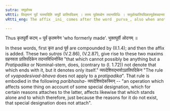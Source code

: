 ```yaml
---
sutra: सपूर्वाच्च
vRtti: विद्यमानं पूर्वं यस्मादिति सपूर्वे प्रातिपदिकम् । तस्य पूर्वशब्देन तदन्तविधिः । सपूर्वात्प्रातिपदिकात्पूर्वशब्दान्तादनेनेत्यस्मिन्नर्थे इनिः प्रत्ययो भवति ॥
vRtti_eng: The affix _ini_ comes after the word _purva_, also when another word precedes it, the sense being 'by whom something is done'.

---
```

Thus कृतपूर्वी कटम् = पूर्वं कृतमनेन 'who formerly made'. भुक्तपूर्वी ओदनम् ॥

In these words, first कृत and पूर्व are compounded by (II.1.4); and then the affix is added. These two _sutras_ (V.2.86), (V.2.87), give rise to these two maxims ग्रहनवता प्रातिपदिकेन तदन्तविधिर्नास्ति "that which cannot possibly be anything but a _Pratipadika_ or Nominal-stem, does, (contrary to (l. 1.72)) not denote that which ends with it, but it denotes only itself." व्यपदेशिवद्भावोऽप्रातिपदिकेन "The rule of _vyapadesivad_-_bhava_ does not apply to a _pratipadika_". That rule is embodied in the following _paribhasha_- व्यपदेशिवदेकस्मिन् -- "an operation which affects some thing on account of some special designation, which for certain reasons attaches to the latter, affects likewise that which stands alone and to which therefore, just because the reasons for it do not exist, that special designation does not attach".
